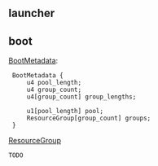 ## launcher

## boot

[BootMetadata](boot/src/main/java/org/glavo/japp/boot/JAppBootMetadata.java):

```
 BootMetadata {
     u4 pool_length;
     u4 group_count;
     u4[group_count] group_lengths;
 
     u1[pool_length] pool;
     ResourceGroup[group_count] groups;
 }
```

[ResourceGroup](boot/src/main/java/org/glavo/japp/boot/JAppResourceGroup.java)

```
TODO
```